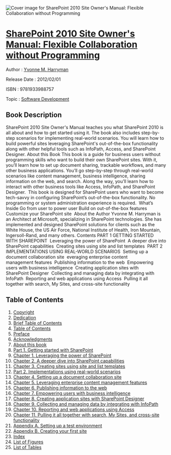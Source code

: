 ![Cover image for SharePoint 2010 Site Owner&#39;s Manual: Flexible Collaboration without Programming](https://imgdetail.ebookreading.net/cover/cover/software_development/EB9781933988757.jpg)

[SharePoint 2010 Site Owner&#39;s Manual: Flexible Collaboration without Programming](https://ebookreading.net/view/book/SharePoint+2010+Site+Owner%26%2339%3Bs+Manual%3A+Flexible+Collaboration+without+Programming-EB9781933988757_1.html "SharePoint 2010 Site Owner&#39;s Manual: Flexible Collaboration without Programming")
====================================================================================================================

Author : [Yvonne M. Harryman](https://ebookreading.net/search/author/Yvonne+M.+Harryman)

Release Date : 2012/02/01

ISBN : 9781933988757

Topic : [Software Development](https://ebookreading.net/search/category/software-development)

Book Description
-----------------

SharePoint 2010 Site Owner's Manual teaches you what SharePoint 2010 is all about and how to get started using it. The book also includes step-by-step scenarios for implementing real-world scenarios. You will learn how to build powerful sites leveraging SharePoint's out-of-the-box functionality along with other helpful tools such as InfoPath, Access, and SharePoint Designer. About this Book This book is a guide for business users without programming skills who want to build their own SharePoint sites. With it, you’ll learn how to set up document sharing, trackable workflows, and many other business applications. You’ll go step-by-step through real-world scenarios like content management, business intelligence, sharing information on the web, and search. Along the way, you’ll learn how to interact with other business tools like Access, InfoPath, and SharePoint Designer. 
This book is designed for SharePoint users who want to become tech-savvy in configuring SharePoint’s out-of-the-box functionality. No programming or system administration experience is required. 
What’s Inside
Go from user to power user
Build on out-of-the-box features
Customize your SharePoint site 
About the Author Yvonne M. Harryman is an Architect at Microsoft, specializing in SharePoint technologies. She has implemented and designed SharePoint solutions for clients such as the White House, the US Air Force, National Institute of Health, Iron Mountain, Ingersoll-Rand, and many others. Contents PART 1 GETTING STARTED WITH SHAREPOINT 
Leveraging the power of SharePoint 
A deeper dive into SharePoint capabilities 
Creating sites using site and list templates 
PART 2 IMPLEMENTATIONS USING REAL-WORLD SCENARIOS 
Setting up a document collaboration site 
everaging enterprise content management features 
Publishing information to the web 
Empowering users with business intelligence 
Creating application sites with SharePoint Designer 
Collecting and managing data by integrating with InfoPath 
Reporting and web applications using Access 
Pulling it all together with search, My Sites, and cross-site functionality
              
Table of Contents
-----------------

1. [Copyright](https://ebookreading.net/view/book/SharePoint+2010+Site+Owner%26%2339%3Bs+Manual%3A+Flexible+Collaboration+without+Programming-EB9781933988757_3.html)
1. [Dedication](https://ebookreading.net/view/book/SharePoint+2010+Site+Owner%26%2339%3Bs+Manual%3A+Flexible+Collaboration+without+Programming-EB9781933988757_4.html)
1. [Brief Table of Contents](https://ebookreading.net/view/book/SharePoint+2010+Site+Owner%26%2339%3Bs+Manual%3A+Flexible+Collaboration+without+Programming-EB9781933988757_5.html)
1. [Table of Contents](https://ebookreading.net/view/book/SharePoint+2010+Site+Owner%26%2339%3Bs+Manual%3A+Flexible+Collaboration+without+Programming-EB9781933988757_6.html)
1. [Preface](https://ebookreading.net/view/book/SharePoint+2010+Site+Owner%26%2339%3Bs+Manual%3A+Flexible+Collaboration+without+Programming-EB9781933988757_7.html)
1. [Acknowledgments](https://ebookreading.net/view/book/SharePoint+2010+Site+Owner%26%2339%3Bs+Manual%3A+Flexible+Collaboration+without+Programming-EB9781933988757_8.html)
1. [About this book](https://ebookreading.net/view/book/SharePoint+2010+Site+Owner%26%2339%3Bs+Manual%3A+Flexible+Collaboration+without+Programming-EB9781933988757_9.html)
1. [Part 1. Getting started with SharePoint](https://ebookreading.net/view/book/SharePoint+2010+Site+Owner%26%2339%3Bs+Manual%3A+Flexible+Collaboration+without+Programming-EB9781933988757_10.html)
1. [Chapter 1. Leveraging the power of SharePoint](https://ebookreading.net/view/book/SharePoint+2010+Site+Owner%26%2339%3Bs+Manual%3A+Flexible+Collaboration+without+Programming-EB9781933988757_11.html)
1. [Chapter 2. A deeper dive into SharePoint capabilities](https://ebookreading.net/view/book/SharePoint+2010+Site+Owner%26%2339%3Bs+Manual%3A+Flexible+Collaboration+without+Programming-EB9781933988757_12.html)
1. [Chapter 3. Creating sites using site and list templates](https://ebookreading.net/view/book/SharePoint+2010+Site+Owner%26%2339%3Bs+Manual%3A+Flexible+Collaboration+without+Programming-EB9781933988757_13.html)
1. [Part 2. Implementations using real-world scenarios](https://ebookreading.net/view/book/SharePoint+2010+Site+Owner%26%2339%3Bs+Manual%3A+Flexible+Collaboration+without+Programming-EB9781933988757_14.html)
1. [Chapter 4. Setting up a document collaboration site](https://ebookreading.net/view/book/SharePoint+2010+Site+Owner%26%2339%3Bs+Manual%3A+Flexible+Collaboration+without+Programming-EB9781933988757_15.html)
1. [Chapter 5. Leveraging enterprise content management features](https://ebookreading.net/view/book/SharePoint+2010+Site+Owner%26%2339%3Bs+Manual%3A+Flexible+Collaboration+without+Programming-EB9781933988757_16.html)
1. [Chapter 6. Publishing information to the web](https://ebookreading.net/view/book/SharePoint+2010+Site+Owner%26%2339%3Bs+Manual%3A+Flexible+Collaboration+without+Programming-EB9781933988757_17.html)
1. [Chapter 7. Empowering users with business intelligence](https://ebookreading.net/view/book/SharePoint+2010+Site+Owner%26%2339%3Bs+Manual%3A+Flexible+Collaboration+without+Programming-EB9781933988757_18.html)
1. [Chapter 8. Creating application sites with SharePoint Designer](https://ebookreading.net/view/book/SharePoint+2010+Site+Owner%26%2339%3Bs+Manual%3A+Flexible+Collaboration+without+Programming-EB9781933988757_19.html)
1. [Chapter 9. Collecting and managing data by integrating with InfoPath](https://ebookreading.net/view/book/SharePoint+2010+Site+Owner%26%2339%3Bs+Manual%3A+Flexible+Collaboration+without+Programming-EB9781933988757_20.html)
1. [Chapter 10. Reporting and web applications using Access](https://ebookreading.net/view/book/SharePoint+2010+Site+Owner%26%2339%3Bs+Manual%3A+Flexible+Collaboration+without+Programming-EB9781933988757_21.html)
1. [Chapter 11. Pulling it all together with search, My Sites, and cross-site functionality](https://ebookreading.net/view/book/SharePoint+2010+Site+Owner%26%2339%3Bs+Manual%3A+Flexible+Collaboration+without+Programming-EB9781933988757_22.html)
1. [Appendix A. Setting up a test environment](https://ebookreading.net/view/book/SharePoint+2010+Site+Owner%26%2339%3Bs+Manual%3A+Flexible+Collaboration+without+Programming-EB9781933988757_23.html)
1. [Appendix B. Creating your first site](https://ebookreading.net/view/book/SharePoint+2010+Site+Owner%26%2339%3Bs+Manual%3A+Flexible+Collaboration+without+Programming-EB9781933988757_24.html)
1. [Index](https://ebookreading.net/view/book/SharePoint+2010+Site+Owner%26%2339%3Bs+Manual%3A+Flexible+Collaboration+without+Programming-EB9781933988757_25.html)
1. [List of Figures](https://ebookreading.net/view/book/SharePoint+2010+Site+Owner%26%2339%3Bs+Manual%3A+Flexible+Collaboration+without+Programming-EB9781933988757_26.html)
1. [List of Tables](https://ebookreading.net/view/book/SharePoint+2010+Site+Owner%26%2339%3Bs+Manual%3A+Flexible+Collaboration+without+Programming-EB9781933988757_27.html)

